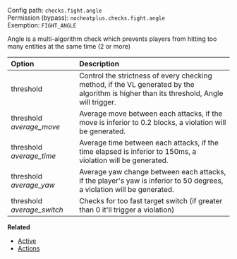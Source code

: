 Config path: `checks.fight.angle`  
Permission (bypass): `nocheatplus.checks.fight.angle`  
Exemption: `FIGHT_ANGLE`  

 Angle is a multi-algorithm check which prevents players from hitting too many entities at the same time (2 or more)

| Option              | Description |
| :------------------ | :---------- |
| threshold| Control the strictness of every checking method, if the VL generated by the algorithm is higher than its threshold, Angle will trigger.|
| threshold _average_move_         | Average move between each attacks, if the move is inferior to 0.2 blocks, a violation will be generated. | Average time between each attacks, if the time elapsed is inferior to 150ms, a violation will be generated.
| threshold _average_time_| Average time between each attacks, if the time elapsed is inferior to 150ms, a violation will be generated.
|threshold _average_yaw_| Average yaw change between each attacks, if the player's yaw is inferior to 50 degrees, a violation will be generated.
|threshold _average_switch_| Checks for too fast target switch (if greater than 0 it'll trigger a violation)

**Related**
* [Active](https://github.com/Updated-NoCheatPlus/Docs/blob/master/Settings/General.md#active)
* [Actions](https://github.com/Updated-NoCheatPlus/Docs/blob/master/Settings/General.md#actions)
